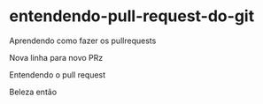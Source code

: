 # entendendo-pull-request-do-git
Aprendendo como fazer os pullrequests

Nova linha para novo PRz

Entendendo o pull request

Beleza então

